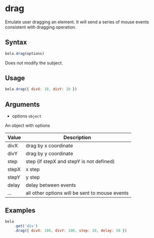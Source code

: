 # drag

Emulate user dragging an element. It will send a series of mouse events consistent with dragging operation.

## Syntax

```js
bela.drag(options)
```
Does not modify the subject.

## Usage

```js
bela.drag({ divX: 10, divY: 10 })
```

## Arguments

- options `object`

An object with options

| Value | Description |
| ----- | ----------- |
| divX  | drag by x coordinate |
| divY  | drag by y coordinate |
| step  | step (if stepX and stepY is not defined) |
| stepX | x step |
| stepY | y step |
| delay | delay between events |
| ...   | all other options will be sent to mouse events |

## Examples

```js
bela
    .get('div')
    .drag({ divX: 100, divY: 100, step: 10, delay: 50 })
```